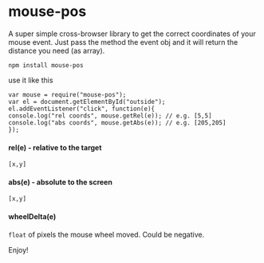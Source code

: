 mouse-pos
==========

A super simple cross-browser library to get the correct coordinates of your mouse event.
Just pass the method the event obj and it will return the distance you need (as array).

```
npm install mouse-pos
```

use it like this

```
var mouse = require("mouse-pos");
var el = document.getElementById("outside");
el.addEventListener("click", function(e){
console.log("rel coords", mouse.getRel(e)); // e.g. [5,5]
console.log("abs coords", mouse.getAbs(e)); // e.g. [205,205]
});
```

#### rel(e) - relative to the target

`[x,y]`

#### abs(e) - absolute to the screen

`[x,y]`

#### wheelDelta(e)

`float` of pixels the mouse wheel moved. Could be negative.


Enjoy!
